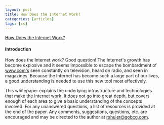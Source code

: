 ```yaml
---
layout: post
title: How Does the Internet Work?
categories: [articles]
tags: [cs]
---
```


[How Does the Internet Work?](https://web.stanford.edu/class/msande91si/www-spr04/readings/week1/InternetWhitepaper.htm)

#### Introduction

How does the Internet work? Good question! The Internet's growth has become explosive and it seems impossible to escape the bombardment of www.com's seen constantly on television, heard on radio, and seen in magazines. Because the Internet has become such a large part of our lives, a good understanding is needed to use this new tool most effectively.

This whitepaper explains the underlying infrastructure and technologies that make the Internet work. It does not go into great depth, but covers enough of each area to give a basic understanding of the concepts involved. For any unanswered questions, a list of resources is provided at the end of the paper. Any comments, suggestions, questions, etc. are encouraged and may be directed to the author at rshuler@gobcg.com.
